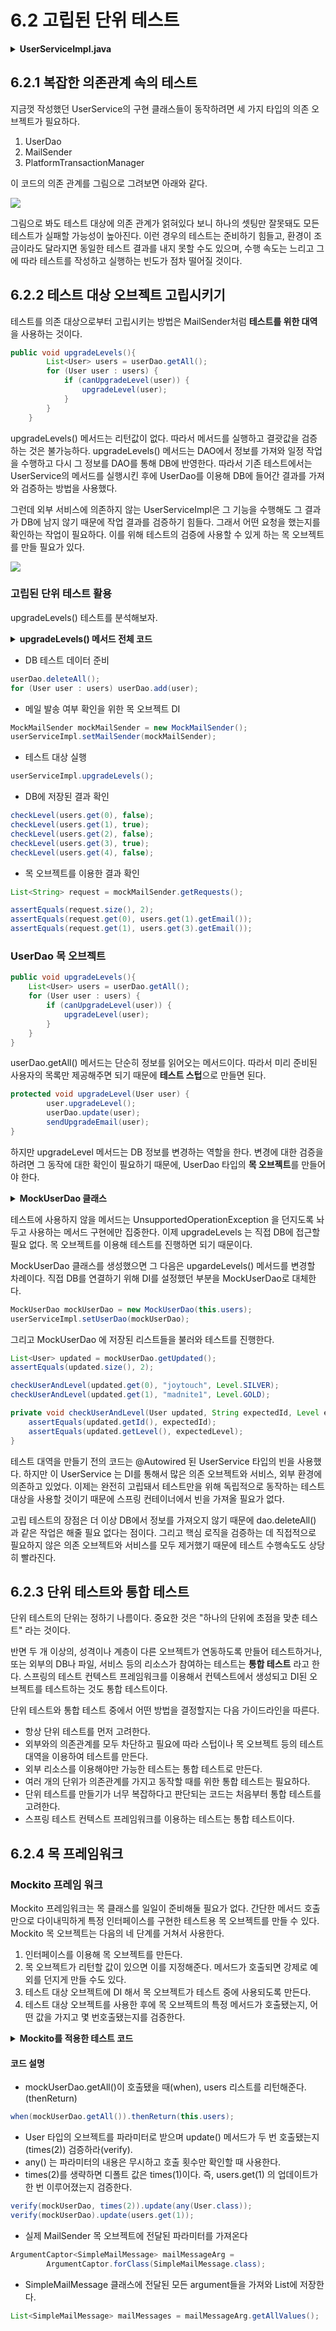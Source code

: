 # 6.2 고립된 단위 테스트

<details>
<summary><b>UserServiceImpl.java</b></summary>
<div markdown="1">

```java
package service;

import dao.UserDao;
import domain.Level;
import domain.User;
import org.springframework.mail.MailSender;
import org.springframework.mail.SimpleMailMessage;

import java.util.List;

public class UserServiceImpl implements UserService{
    UserDao userDao;
    public static final int MIN_LOGCOUNT_FOR_SILVER = 50;
    public static final int MIN_RECCOMMEND_FOR_GOLD = 30;
    public static final String TO_USER_EMAIL = "dailyzett@gmail.com";

    private MailSender mailSender;

    public void setMailSender(MailSender mailSender) {
        this.mailSender = mailSender;
    }

    public void setUserDao(UserDao userDao) {
        this.userDao = userDao;
    }

    public void upgradeLevels(){
        List<User> users = userDao.getAll();
        for (User user : users) {
            if (canUpgradeLevel(user)) {
                upgradeLevel(user);
            }
        }
    }

    protected void upgradeLevel(User user) {
        user.upgradeLevel();
        userDao.update(user);
        sendUpgradeEmail(user);
    }

    private void sendUpgradeEmail(User user) {
        SimpleMailMessage mailMessage = new SimpleMailMessage();
        mailMessage.setTo(user.getEmail());
        mailMessage.setFrom("semineun@naver.com");
        mailMessage.setSubject("Upgrade 안내");
        mailMessage.setText("사용자님의 등급이 " + user.getLevel().name());

        this.mailSender.send(mailMessage);
    }


    private boolean canUpgradeLevel(User user) {
        Level currentLevel = user.getLevel();
        return switch (currentLevel) {
            case BASIC -> (user.getLogin() >= MIN_LOGCOUNT_FOR_SILVER);
            case SILVER -> (user.getRecommend() >= MIN_RECCOMMEND_FOR_GOLD);
            case GOLD -> false;
            default -> throw new IllegalArgumentException("Unknown Level: " + currentLevel);
        };
    }

    public void add(User user) {
        if (user.getLevel() == null) user.setLevel(Level.BASIC);
        userDao.add(user);
    }
}
```

</div>
</details>

## 6.2.1 복잡한 의존관계 속의 테스트

지금껏 작성했던 UserService의 구현 클래스들이 동작하려면 세 가지 타입의 의존 오브젝트가 필요하다.

1. UserDao
2. MailSender
3. PlatformTransactionManager

이 코드의 의존 관계를 그림으로 그려보면 아래와 같다.

![](https://gunju-ko.github.io//assets/img/posts/toby-spring/aop/AOP-2.1.png)

그림으로 봐도 테스트 대상에 의존 관계가 얽혀있다 보니 하나의 셋팅만 잘못돼도 모든 테스트가 실패할 가능성이 높아진다.
이런 경우의 테스트는 준비하기 힘들고, 환경이 조금이라도 달라지면 동일한 테스트 결과를 내지 못할 수도 있으며,
수행 속도는 느리고 그에 따라 테스트를 작성하고 실행하는 빈도가 점차 떨어질 것이다.

## 6.2.2 테스트 대상 오브젝트 고립시키기

테스트를 의존 대상으로부터 고립시키는 방법은 MailSender처럼 **테스트를 위한 대역**을 사용하는 것이다.

```java
public void upgradeLevels(){
        List<User> users = userDao.getAll();
        for (User user : users) {
            if (canUpgradeLevel(user)) {
                upgradeLevel(user);
            }
        }
    }
```

upgradeLevels() 메서드는 리턴값이 없다. 따라서 메서드를 실행하고 결괏값을 검증하는 것은 불가능하다.
upgradeLevels() 메서드는 DAO에서 정보를 가져와 일정 작업을 수행하고 다시 그 정보를 DAO를 통해 DB에 반영한다.
따라서 기존 테스트에서는 UserService의 메서드를 실행시킨 후에 UserDao를 이용해 DB에 들어간 결과를 가져와 검증하는 방법을 사용했다.

그런데 외부 서비스에 의존하지 않는 UserServiceImpl은 그 기능을 수행해도 그 결과가 DB에 남지 않기 때문에 작업 결과를 검증하기 힘들다.
그래서 어떤 요청을 했는지를 확인하는 작업이 필요하다. 이를 위해 테스트의 검증에 사용할 수 있게 하는 목 오브젝트를 만들 필요가 있다.

![](https://gunju-ko.github.io//assets/img/posts/toby-spring/aop/AOP-2.2.png)

### 고립된 단위 테스트 활용

upgradeLevels() 테스트를 분석해보자.

<details>
<summary><b>upgradeLevels() 메서드 전체 코드</b></summary>
<div markdown="1">

```java
@Test
@DirtiesContext
public void upgradeLevels() throws Exception {
    userDao.deleteAll();
    for (User user : users) userDao.add(user);

    MockMailSender mockMailSender = new MockMailSender();
    userServiceImpl.setMailSender(mockMailSender);
    userServiceImpl.upgradeLevels();

    // true = 계급 업그레이드
    // false = 계급 그대로
    checkLevel(users.get(0), false);
    checkLevel(users.get(1), true);
    checkLevel(users.get(2), false);
    checkLevel(users.get(3), true);
    checkLevel(users.get(4), false);

    List<String> request = mockMailSender.getRequests();
    // true 가 두 번이기 때문에 request.size()는 2여야 한다.
    assertEquals(request.size(), 2);
    assertEquals(request.get(0), users.get(1).getEmail());
    assertEquals(request.get(1), users.get(3).getEmail());
}

private void checkLevel(User user, boolean upgraded) {
    User userUpdate = userDao.get(user.getId());
    if (upgraded) {
        //업그레이드가 일어났는지 확인
        assertEquals(userUpdate.getLevel(), user.getLevel().nextLevel());
    } else {
        //업그레이드가 일어나지 않았는지 확인
        assertEquals(userUpdate.getLevel(), user.getLevel());
    }
}
```

</div>
</details>

- DB 테스트 데이터 준비
```java
userDao.deleteAll();
for (User user : users) userDao.add(user);
```

- 메일 발송 여부 확인을 위한 목 오브젝트 DI
```java
MockMailSender mockMailSender = new MockMailSender();
userServiceImpl.setMailSender(mockMailSender);
```
- 테스트 대상 실행

```java
userServiceImpl.upgradeLevels();
```
- DB에 저장된 결과 확인
```java
checkLevel(users.get(0), false);
checkLevel(users.get(1), true);
checkLevel(users.get(2), false);
checkLevel(users.get(3), true);
checkLevel(users.get(4), false);
```
- 목 오브젝트를 이용한 결과 확인
```java
List<String> request = mockMailSender.getRequests();

assertEquals(request.size(), 2);
assertEquals(request.get(0), users.get(1).getEmail());
assertEquals(request.get(1), users.get(3).getEmail());
```

### UserDao 목 오브젝트

```java
public void upgradeLevels(){
    List<User> users = userDao.getAll();
    for (User user : users) {
        if (canUpgradeLevel(user)) {
            upgradeLevel(user);
        }
    }
}
```

userDao.getAll() 메서드는 단순히 정보를 읽어오는 메서드이다.
따라서 미리 준비된 사용자의 목록만 제공해주면 되기 때문에 **테스트 스텁**으로 만들면 된다.

```java
protected void upgradeLevel(User user) {
        user.upgradeLevel();
        userDao.update(user);
        sendUpgradeEmail(user);
}
```

하지만 upgradeLevel 메서드는 DB 정보를 변경하는 역할을 한다.
변경에 대한 검증을 하려면 그 동작에 대한 확인이 필요하기 때문에,
UserDao 타입의 **목 오브젝트**를 만들어야 한다.

<details>
<summary><b>MockUserDao 클래스</b></summary>
<div markdown="1">

```java
static class MockUserDao implements UserDao {
    private List<User> users;
    private List<User> updated = new ArrayList<>();

    @Override
    public void update(User user) {
        updated.add(user);
    }

    public List<User> getUpdated() {
        return this.updated;
    }

    @Override
    public List<User> getAll() {
        return this.users;
    }

    @Override
    public void add(User user) { throw new UnsupportedOperationException(); }

    @Override
    public User get(String id) { throw new UnsupportedOperationException(); }

    @Override
    public void deleteAll() { throw new UnsupportedOperationException(); }

    @Override
    public int getCount() { throw new UnsupportedOperationException(); }
}
```

</div>
</details>


테스트에 사용하지 않을 메서드는 UnsupportedOperationException 을 던지도록 놔두고 사용하는 메서드 구현에만 집중한다.
이제 upgradeLevels 는 직접 DB에 접근할 필요 없다. 목 오브젝트를 이용해 테스트를 진행하면 되기 때문이다.

MockUserDao 클래스를 생성했으면 그 다음은 upgardeLevels() 메서드를 변경할 차례이다.
직접 DB를 연결하기 위해 DI를 설정했던 부분을 MockUserDao로 대체한다.

```java
MockUserDao mockUserDao = new MockUserDao(this.users);
userServiceImpl.setUserDao(mockUserDao);
```
그리고 MockUserDao 에 저장된 리스트들을 불러와 테스트를 진행한다.

```java
List<User> updated = mockUserDao.getUpdated();
assertEquals(updated.size(), 2);

checkUserAndLevel(updated.get(0), "joytouch", Level.SILVER);
checkUserAndLevel(updated.get(1), "madnite1", Level.GOLD);
```

```java
private void checkUserAndLevel(User updated, String expectedId, Level expectedLevel) {
    assertEquals(updated.getId(), expectedId);
    assertEquals(updated.getLevel(), expectedLevel);
}
```

테스트 대역을 만들기 전의 코드는 @Autowired 된 UserService 타입의 빈을 사용했다.
하지만 이 UserService 는 DI를 통해서 많은 의존 오브젝트와 서비스, 외부 환경에 의존하고 있었다.
이제는 완전히 고립돼서 테스트만을 위해 독립적으로 동작하는 테스트 대상을 사용할 것이기 때문에
스프링 컨테이너에서 빈을 가져올 필요가 없다.

고립 테스트의 장점은 더 이상 DB에서 정보를 가져오지 않기 때문에 dao.deleteAll() 과 같은 작업은 해줄 필요 없다는 점이다.
그리고 핵심 로직을 검증하는 데 직접적으로 필요하지 않은 의존 오브젝트와 서비스를 모두 제거했기 때문에 테스트 수행속도도 상당히 빨라진다.

## 6.2.3 단위 테스트와 통합 테스트

단위 테스트의 단위는 정하기 나름이다.
중요한 것은 "하나의 단위에 초점을 맞춘 테스트" 라는 것이다.

반면 두 개 이상의, 성격이나 계층이 다른 오브젝트가 연동하도록 만들어 테스트하거나,
또는 외부의 DB나 파일, 서비스 등의 리소스가 참여하는 테스트는 **통합 테스트** 라고 한다.
스프링의 테스트 컨텍스트 프레임워크를 이용해서 컨텍스트에서 생성되고 DI된 오브젝트를 테스트하는 것도 통합 테스트이다.

단위 테스트와 통합 테스트 중에서 어떤 방법을 결정할지는 다음 가이드라인을 따른다.

- 항상 단위 테스트를 먼저 고려한다.
- 외부와의 의존관계를 모두 차단하고 필요에 따라 스텁이나 목 오브젝트 등의 테스트 대역을 이용하여 테스트를 만든다.
- 외부 리소스를 이용해야만 가능한 테스트는 통합 테스트로 만든다.
- 여러 개의 단위가 의존관계를 가지고 동작할 때를 위한 통합 테스트는 필요하다.
- 단위 테스트를 만들기가 너무 복잡하다고 판단되는 코드는 처음부터 통합 테스트를 고려한다.
- 스프링 테스트 컨텍스트 프레임워크를 이용하는 테스트는 통합 테스트이다.

## 6.2.4 목 프레임워크

### Mockito 프레임 워크

Mockito 프레임워크는 목 클래스를 일일이 준비해둘 필요가 없다.
간단한 메서드 호출만으로 다이내믹하게 특정 인터페이스를 구현한 테스트용 목 오브젝트를 만들 수 있다.
Mockito 목 오브젝트는 다음의 네 단계를 거쳐서 사용한다.

1. 인터페이스를 이용해 목 오브젝트를 만든다.
2. 목 오브젝트가 리턴할 값이 있으면 이를 지정해준다. 메서드가 호출되면 강제로 예외를 던지게 만들 수도 있다.
3. 테스트 대상 오브젝트에 DI 해서 목 오브젝트가 테스트 중에 사용되도록 만든다.
4. 테스트 대상 오브젝트를 사용한 후에 목 오브젝트의 특정 메서드가 호출됐는지,
어떤 값을 가지고 몇 번호출됐는지를 검증한다.

<details>
<summary><b>Mockito를 적용한 테스트 코드</b></summary>
<div markdown="1">

```java
@Test
public void upgradeLevels() throws Exception {
    UserServiceImpl userServiceImpl = new UserServiceImpl();

    UserDao mockUserDao = mock(UserDao.class);
    when(mockUserDao.getAll()).thenReturn(this.users);
    userServiceImpl.setUserDao(mockUserDao);

    MailSender mockMailSender = mock(MailSender.class);
    userServiceImpl.setMailSender(mockMailSender);

    userServiceImpl.upgradeLevels();

    verify(mockUserDao, times(2)).update(any(User.class));
    verify(mockUserDao).update(users.get(1));
    assertEquals(users.get(1).getLevel(), Level.SILVER);
    verify(mockUserDao).update(users.get(3));
    assertEquals(users.get(3).getLevel(), Level.GOLD);

    ArgumentCaptor<SimpleMailMessage> mailMessageArg = ArgumentCaptor.forClass(SimpleMailMessage.class);
    verify(mockMailSender, times(2)).send(mailMessageArg.capture());
    List<SimpleMailMessage> mailMessages = mailMessageArg.getAllValues();
    assertEquals(mailMessages.get(0).getTo()[0], users.get(1).getEmail());
    assertEquals(mailMessages.get(1).getTo()[0], users.get(3).getEmail());
}
```
</div>
</details>

#### 코드 설명

- mockUserDao.getAll()이 호출됐을 때(when), users 리스트를 리턴해준다.(thenReturn)

```java
when(mockUserDao.getAll()).thenReturn(this.users);
```

- User 타입의 오브젝트를 파라미터로 받으며 update() 메서드가 두 번 호출됐는지(times(2)) 검증하라(verify).
- any() 는 파라미터의 내용은 무시하고 호출 횟수만 확인할 때 사용한다.
- times(2)를 생략하면 디폴트 값은 times(1)이다. 즉, users.get(1) 의 업데이트가 한 번 이루어졌는지 검증한다.
```java
verify(mockUserDao, times(2)).update(any(User.class));
verify(mockUserDao).update(users.get(1));
```

- 실제 MailSender 목 오브젝트에 전달된 파라미터를 가져온다

```java
ArgumentCaptor<SimpleMailMessage> mailMessageArg = 
        ArgumentCaptor.forClass(SimpleMailMessage.class);
```

- SimpleMailMessage 클래스에 전달된 모든 argument들을 가져와 List에 저장한다.

```java
List<SimpleMailMessage> mailMessages = mailMessageArg.getAllValues();
```

